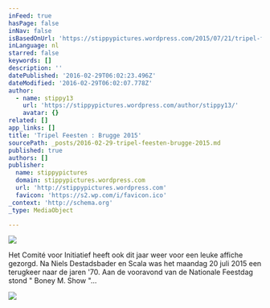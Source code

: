 ```yaml
---
inFeed: true
hasPage: false
inNav: false
isBasedOnUrl: 'https://stippypictures.wordpress.com/2015/07/21/tripel-feesten-brugge-2015/'
inLanguage: nl
starred: false
keywords: []
description: ''
datePublished: '2016-02-29T06:02:23.496Z'
dateModified: '2016-02-29T06:02:07.778Z'
author:
  - name: stippy13
    url: 'https://stippypictures.wordpress.com/author/stippy13/'
    avatar: {}
related: []
app_links: []
title: 'Tripel Feesten : Brugge 2015'
sourcePath: _posts/2016-02-29-tripel-feesten-brugge-2015.md
published: true
authors: []
publisher:
  name: stippypictures
  domain: stippypictures.wordpress.com
  url: 'http://stippypictures.wordpress.com'
  favicon: 'https://s2.wp.com/i/favicon.ico'
_context: 'http://schema.org'
_type: MediaObject

---
```

![](https://the-grid-user-content.s3-us-west-2.amazonaws.com/40c3381c-7f76-4bfa-9a05-73149c72e7c3.jpg)

<article style=""><p>Het Comité voor Initiatief heeft ook dit jaar weer voor een leuke affiche gezorgd. Na Niels Destadsbader en Scala was het maandag 20 juli 2015 een terugkeer naar de jaren '70. Aan de vooravond van de Nationale Feestdag stond " Boney M. Show "...</p><img src="https://s3-us-west-2.amazonaws.com/the-grid-img/p/b7090b1678f7a61440064f2807e3701a8f4cf532.jpg" /></article>
